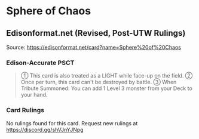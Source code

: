 # Sphere of Chaos

## Edisonformat.net (Revised, Post-UTW Rulings)

Source: https://edisonformat.net/card?name=Sphere%20of%20Chaos

### Edison-Accurate PSCT

> ① This card is also treated as a LIGHT while face-up on the field.
> ② Once per turn, this card can't be destroyed by battle.
> ③ When Tribute Summoned: You can add 1 Level 3 monster from your Deck to your hand.

### Card Rulings

No rulings found for this card. Request new rulings at https://discord.gg/shVJnYJNpg
            